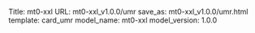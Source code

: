 Title: mt0-xxl
URL: mt0-xxl_v1.0.0/umr
save_as: mt0-xxl_v1.0.0/umr.html
template: card_umr
model_name: mt0-xxl
model_version: 1.0.0

